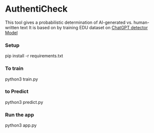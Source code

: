 # AuthentiCheck

This tool gives a probabilistic determination of AI-generated vs. human-written text
It is based on by training EDU dataset on [ChatGPT detector Model](https://huggingface.co/Hello-SimpleAI/chatgpt-detector-roberta)

### Setup

pip install -r requirements.txt

### To train

python3 train.py

### to Predict

python3 predict.py

### Run the app

python3 app.py
